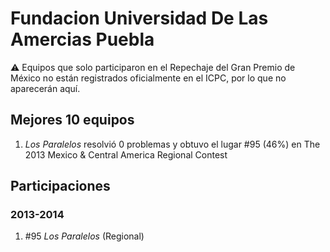 # Fundacion Universidad De Las Amercias Puebla

:warning: Equipos que solo participaron en el Repechaje del Gran Premio de México no están registrados oficialmente en el ICPC, por lo que no aparecerán aquí.

## Mejores 10 equipos

1. _Los Paralelos_ resolvió 0 problemas y obtuvo el lugar #95 (46%) en The 2013 Mexico & Central America Regional Contest

## Participaciones

### 2013-2014

1. #95 _Los Paralelos_ (Regional)



